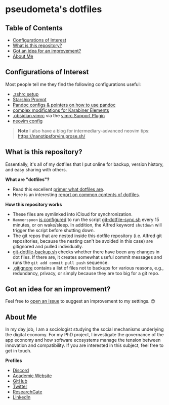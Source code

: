 # pseudometa's dotfiles

## Table of Contents
<!--toc:start-->
- [Configurations of Interest](#configurations-of-interest)
- [What is this repository?](#what-is-this-repository)
- [Got an idea for an improvement?](#got-an-idea-for-an-improvement)
- [About Me](#about-me)
<!--toc:end-->

## Configurations of Interest
Most people tell me they find the following configurations useful:
- [.zshrc setup](/zsh)
- [Starship Prompt](/.config/starship/starship.toml)
- [Pandoc configs & pointers on how to use pandoc](/pandoc/#Pandoc)
- [complex modifications for Karabiner Elements](/.config/karabiner)
- [.obsidian.vimrc](Obsidian%20vim/obsidian.vimrc) via the [vimrc Support Plugin](https://obsidian.md/plugins?id=obsidian-vimrc-support)
- [neovim config](.config/nvim)

> __Note__
> I also have a blog for intermediary-advanced neovim tips: <https://nanotipsforvim.prose.sh/>

## What is this repository?
Essentially, it's all of my dotfiles that I put online for backup, version history, and easy sharing with others.

__What are "dotfiles"?__
- Read this excellent [primer what dotfiles are](https://www.freecodecamp.org/news/dotfiles-what-is-a-dot-file-and-how-to-create-it-in-mac-and-linux/).
- Here is an interesting [report on common contents of dotfiles](https://github.com/Kharacternyk/dotcommon).

__How this repository works__
- These files are symlinked into iCloud for synchronization.
- `Hammerspoon` [is configured](hammerspoon/system-states.lua) to run the script [git-dotfile-sync.sh](git-dotfile-sync.sh) every 15 minutes, or on wake/sleep. In addition, the Alfred keyword `shutdown` will trigger the script before shutting down.
- The git repos that are nested inside this dotfile repository (i.e. Alfred git repositories, because the nesting can't be avoided in this case) are gitignored and pulled individually.
- [git-dotfile-backup.sh](git-dotfile-backup.sh) checks whether there have been any changes in dot files. If there are, it creates somewhat useful commit messages and runs the `git add commit pull push` sequence.
- [.gitignore](.gitignore) contains a list of files not to backups for various reasons, e.g., redundancy, privacy, or simply because they are too big for a git repo.

## Got an idea for an improvement?
Feel free to [open an issue](https://github.com/chrisgrieser/dotfiles/issues) to suggest an improvement to my settings. :blush:

## About Me
In my day job, I am a sociologist studying the social mechanisms underlying the digital economy. For my PhD project, I investigate the governance of the app economy and how software ecosystems manage the tension between innovation and compatibility. If you are interested in this subject, feel free to get in touch.

<!-- markdown-link-check-disable -->
__Profiles__
- [Discord](https://discordapp.com/users/462774483044794368/)
- [Academic Website](https://chris-grieser.de/)
- [GitHub](https://github.com/chrisgrieser/)
- [Twitter](https://twitter.com/pseudo_meta)
- [ResearchGate](https://www.researchgate.net/profile/Christopher-Grieser)
- [LinkedIn](https://www.linkedin.com/in/christopher-grieser-ba693b17a/)
